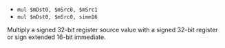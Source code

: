 * `mul $mDst0, $mSrc0, $mSrc1`
* `mul $mDst0, $mSrc0, simm16`

Multiply a signed 32-bit register source value with a signed 32-bit
register or sign extended 16-bit immediate.
